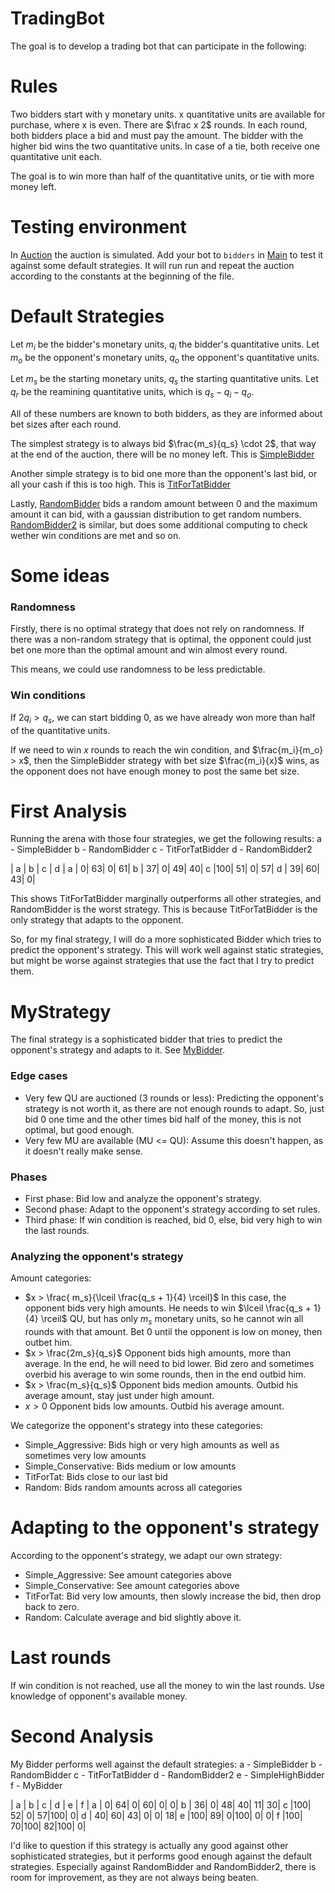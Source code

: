 # TradingBot

The goal is to develop a trading bot that can participate in the following:

# Rules
Two bidders start with y monetary units. x quantitative units are available for purchase, where x is even.
There are $\frac x 2$ rounds. In each round, both bidders place a bid and must pay the amount.
The bidder with the higher bid wins the two quantitative units. In case of a tie, both receive one quantitative unit each.

The goal is to win more than half of the quantitative units, or tie with more money left.

# Testing environment

In [Auction](src/main/java/auction/Auction.java) the auction is simulated.
Add your bot to `bidders` in [Main](src/main/java/Main.java) to test it against some default strategies. It will run run and repeat the auction according to the constants at the beginning of the file.

# Default Strategies

Let $m_i$ be the bidder's monetary units, $q_i$ the bidder's quantitative units.
Let $m_o$ be the opponent's monetary units, $q_o$ the opponent's quantitative units.

Let $m_s$ be the starting monetary units, $q_s$ the starting quantitative units.
Let $q_r$ be the reamining quantitative units, which is $q_s - q_i - q_o$.

All of these numbers are known to both bidders, as they are informed about bet sizes after each round.

The simplest strategy is to always bid $\frac{m_s}{q_s} \cdot 2$, that way at the end of the auction, there will be no money left. 
This is [SimpleBidder](src/main/java/auction/bidders/SimpleBidder.java)

Another simple strategy is to bid one more than the opponent's last bid, or all your cash if this is too high.
This is [TitForTatBidder](src/main/java/auction/bidders/TitForTatBidder.java)

Lastly, [RandomBidder](src/main/java/auction/bidders/RandomBidder.java) bids a random amount between 0 and the maximum amount it can bid, with a gaussian distribution to get random numbers.
[RandomBidder2](src/main/java/auction/bidders/RandomBidder2.java) is similar, but does some additional computing to check wether win conditions are met and so on.
# Some ideas

### Randomness
Firstly, there is no optimal strategy that does not rely on randomness.
If there was a non-random strategy that is optimal, the opponent could just bet one more than the optimal amount and win almost every round.

This means, we could use randomness to be less predictable.

### Win conditions
If $2q_i > q_s$, we can start bidding 0, as we have already won more than half of the quantitative units.

If we need to win $x$ rounds to reach the win condition, and $\frac{m_i}{m_o} > x$, then the SimpleBidder strategy
with bet size $\frac{m_i}{x}$ wins, as the opponent does not have enough money to post the same bet size.

# First Analysis

Running the arena with those four strategies, we get the following results:
a - SimpleBidder
b - RandomBidder
c - TitForTatBidder
d - RandomBidder2

  | a | b | c | d |
a |  0| 63|  0| 61|
b | 37|  0| 49| 40|
c |100| 51|  0| 57|
d | 39| 60| 43|  0|

This shows TitForTatBidder marginally outperforms all other strategies, and RandomBidder is the worst strategy.
This is because TitForTatBidder is the only strategy that adapts to the opponent.

So, for my final strategy, I will do a more sophisticated Bidder which tries to predict the opponent's strategy.
This will work well against static strategies, but might be worse against strategies that use the fact that I try to predict them.

# MyStrategy

The final strategy is a sophisticated bidder that tries to predict the opponent's strategy and adapts to it.
See [MyBidder](src/main/java/auction/bidders/mybidder/MyBidder.java).

### Edge cases
- Very few QU are auctioned (3 rounds or less): Predicting the opponent's strategy is not worth it, as there are not enough rounds to adapt.
So, just bid 0 one time and the other times bid half of the money, this is not optimal, but good enough.
- Very few MU are available (MU <= QU): Assume this doesn't happen, as it doesn't really make sense.

### Phases
- First phase: Bid low and analyze the opponent's strategy.
- Second phase: Adapt to the opponent's strategy according to set rules.
- Third phase: If win condition is reached, bid 0, else, bid very high to win the last rounds.

### Analyzing the opponent's strategy
Amount categories: 
- $x > \frac{ m_s}{\lceil \frac{q_s + 1}{4} \rceil}$ In this case, the opponent bids very high amounts. He needs to win 
$\lceil \frac{q_s + 1}{4} \rceil$ QU, but has only $m_s$ monetary units, so he cannot win all rounds with that amount. Bet 0 until the opponent is low on money, then outbet him.
- $x > \frac{2m_s}{q_s}$ Opponent bids high amounts, more than average. In the end, he will need to bid lower. Bid zero and sometimes overbid his average to win some rounds, then in the end outbid him.
- $x > \frac{m_s}{q_s}$ Opponent bids medion amounts. Outbid his average amount, stay just under high amount.
- $x > 0$ Opponent bids low amounts. Outbid his average amount.

We categorize the opponent's strategy into these categories:
- Simple_Aggressive: Bids high or very high amounts as well as sometimes very low amounts
- Simple_Conservative: Bids medium or low amounts
- TitForTat: Bids close to our last bid
- Random: Bids random amounts across all categories

# Adapting to the opponent's strategy
According to the opponent's strategy, we adapt our own strategy:
- Simple_Aggressive: See amount categories above
- Simple_Conservative: See amount categories above
- TitForTat: Bid very low amounts, then slowly increase the bid, then drop back to zero.
- Random: Calculate average and bid slightly above it.

# Last rounds
If win condition is not reached, use all the money to win the last rounds.
Use knowledge of opponent's available money.

# Second Analysis

My Bidder performs well against the default strategies:
a - SimpleBidder
b - RandomBidder
c - TitForTatBidder
d - RandomBidder2
e - SimpleHighBidder
f - MyBidder

  | a | b | c | d | e | f |
a |  0| 64|  0| 60|  0|  0|
b | 36|  0| 48| 40| 11| 30|
c |100| 52|  0| 57|100|  0|
d | 40| 60| 43|  0|  0| 18|
e |100| 89|  0|100|  0|  0|
f |100| 70|100| 82|100|  0|

I'd like to question if this strategy is actually any good against other sophisticated strategies,
but it performs good enough against the default strategies.
Especially against RandomBidder and RandomBidder2, there is room for improvement, as they are not always being beaten.
